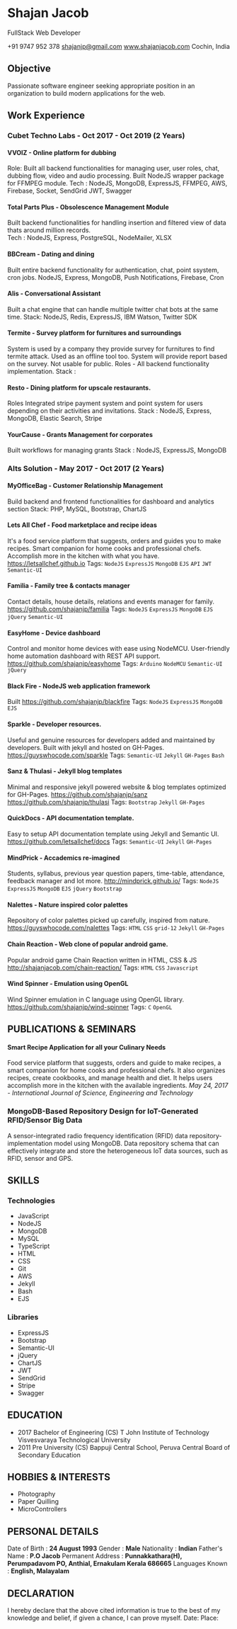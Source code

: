 # Shajan Jacob
FullStack Web Developer

+91 9747 952 378
shajanjp@gmail.com
www.shajanjacob.com
Cochin, India

## Objective
Passionate software engineer seeking appropriate position in an organization to build modern applications for the web.

## Work Experience

### Cubet Techno Labs - Oct 2017 - Oct 2019 (2 Years)

#### VVOIZ - Online platform for dubbing
Role: Built all backend functionalities for managing user, user roles, chat, dubbing flow, video and audio processing.
Built NodeJS wrapper package for FFMPEG module.
Tech : NodeJS, MongoDB, ExpressJS, FFMPEG, AWS, Firebase, Socket, SendGrid JWT, Swagger

#### Total Parts Plus - Obsolescence Management Module
Built backend functionalities for handling insertion and filtered view of data thats around million records.  
Tech : NodeJS, Express, PostgreSQL, NodeMailer, XLSX

#### BBCream - Dating and dining
Built entire backend functionality for authentication, chat, point ssystem, cron jobs.
NodeJS, Express, MongoDB, Push Notifications, Firebase, Cron

#### Alis - Conversational Assistant
  Built a chat engine that can handle multiple twitter chat bots at the same time.
  Stack: NodeJS, Redis, ExpressJS, IBM Watson, Twitter SDK 

#### Termite - Survey platform for furnitures and surroundings
System is used by a company they provide survey for furnitures to find termite attack. Used as an offline tool too.
System will provide report based on the survey. Not usable for public.
Roles - All backend functionality implementation.
Stack : 

#### Resto - Dining platform for upscale restaurants.
Roles Integrated stripe payment system and point system for users depending on their activities and invitations.
Stack : NodeJS, Express, MongoDB, Elastic Search, Stripe 

#### YourCause - Grants Management for corporates
Built workflows for managing grants
Stack : NodeJS, ExpressJS, MongoDB

### Alts Solution - May 2017 - Oct 2017 (2 Years)

#### MyOfficeBag - Customer Relationship Management
Build backend and frontend functionalities for dashboard and analytics section
Stack: PHP, MySQL, Bootstrap, ChartJS


#### Lets All Chef - Food marketplace and recipe ideas
It's a food service platform that suggests, orders and guides you to make recipes. Smart companion for home cooks and professional chefs. Accomplish more in the kitchen with what you have.
https://letsallchef.github.io
Tags: `NodeJS` `ExpressJS` `MongoDB` `EJS` `API` `JWT` `Semantic-UI`

#### Familia - Family tree & contacts manager
Contact details, house details, relations and events manager for family.
https://github.com/shajanjp/familia
Tags: `NodeJS` `ExpressJS` `MongoDB` `EJS` `jQuery` `Semantic-UI`

#### EasyHome - Device dashboard
Control and monitor home devices with ease using NodeMCU. User-friendly home automation dashboard with REST API support.
https://github.com/shajanjp/easyhome
Tags: `Arduino` `NodeMCU` `Semantic-UI` `jQuery`

#### Black Fire - NodeJS web application framework
Built
https://github.com/shajanjp/blackfire
Tags: `NodeJS` `ExpressJS` `MongoDB` `EJS`

#### Sparkle - Developer resources.
Useful and genuine resources for developers added and maintained by developers. Built with jekyll and hosted on GH-Pages.
https://guyswhocode.com/sparkle
Tags: `Semantic-UI` `Jekyll` `GH-Pages` `Bash`

#### Sanz & Thulasi - Jekyll blog templates
Minimal and responsive jekyll powered website & blog templates optimized for GH-Pages.
https://github.com/shajanjp/sanz
https://github.com/shajanjp/thulasi
Tags: `Bootstrap` `Jekyll` `GH-Pages`

#### QuickDocs - API documentation template.
Easy to setup API documentation template using Jekyll and Semantic UI.
https://github.com/letsallchef/docs
Tags: `Semantic-UI` `Jekyll` `GH-Pages`

#### MindPrick - Accademics re-imagined
Students, syllabus, previous year question papers, time-table, attendance, feedback manager and lot more.
http://mindprick.github.io/
Tags: `NodeJS` `ExpressJS` `MongoDB` `EJS` `jQuery` `Bootstrap`

#### Nalettes - Nature inspired color palettes
Repository of color palettes picked up carefully, inspired from nature.
https://guyswhocode.com/nalettes
Tags: `HTML` `CSS` `grid-12` `Jekyll` `GH-Pages`

#### Chain Reaction - Web clone of popular android game.
Popular android game Chain Reaction written in HTML, CSS & JS
http://shajanjacob.com/chain-reaction/
Tags: `HTML` `CSS` `Javascript`

#### Wind Spinner - Emulation using OpenGL
Wind Spinner emulation in C language using OpenGL library.
https://github.com/shajanjp/wind-spinner
Tags: `C` `OpenGL`

## PUBLICATIONS & SEMINARS
#### Smart Recipe Application for all your Culinary Needs
Food service platform that suggests, orders and guide to make recipes, a smart companion for home cooks and professional chefs. It also organizes recipes, create cookbooks, and manage health and diet. It helps users accomplish more in the kitchen with the available ingredients. 
*May 24, 2017 - International Journal of Science, Engineering and Technology*

### MongoDB-Based Repository Design for IoT-Generated RFID/Sensor Big Data
A sensor-integrated radio frequency identification (RFID) data repository-implementation model using MongoDB. Data repository schema that can effectively integrate and store the heterogeneous IoT data sources, such as RFID, sensor and GPS.

## SKILLS
### Technologies
* JavaScript
* NodeJS
* MongoDB
* MySQL
* TypeScript
* HTML
* CSS 
* Git
* AWS
* Jekyll
* Bash
* EJS

### Libraries
* ExpressJS
* Bootstrap
* Semantic-UI
* jQuery
* ChartJS
* JWT
* SendGrid 
* Stripe
* Swagger

## EDUCATION 
*	2017 
   Bachelor of Engineering (CS)
   T John Institute of Technology
   Visvesvaraya Technological University
*	2011
   Pre University (CS)
   Bappuji Central School, Peruva
   Central Board of Secondary Education

## HOBBIES & INTERESTS
* Photography 
* Paper Quilling
* MicroControllers

## PERSONAL DETAILS
Date of Birth : **24 August 1993**
Gender : **Male**
Nationality : **Indian**
Father's Name : **P.O Jacob**
Permanent Address :
**Punnakkathara(H), Perumpadavom PO, Anthial, Ernakulam Kerala 686665**
Languages Known : **English, Malayalam**

## DECLARATION
I hereby declare that the above cited information is true to the best of my knowledge and belief, if given a chance, I can prove myself.
Date:
Place: